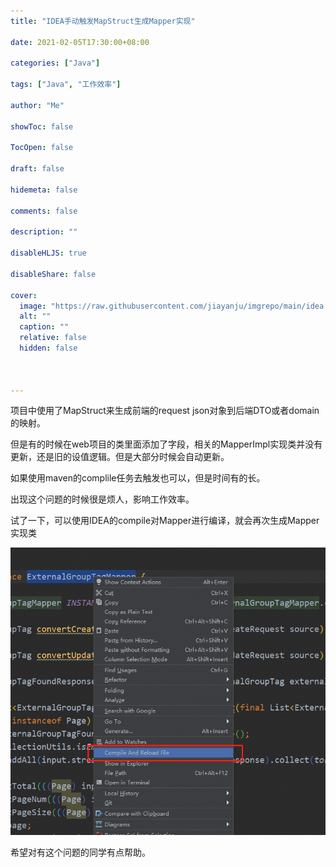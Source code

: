 ```yaml
---
title: "IDEA手动触发MapStruct生成Mapper实现" 

date: 2021-02-05T17:30:00+08:00 

categories: ["Java"]

tags: ["Java", "工作效率"] 

author: "Me" 

showToc: false

TocOpen: false 

draft: false 

hidemeta: false 

comments: false 

description: "" 

disableHLJS: true  

disableShare: false 

cover:
  image: "https://raw.githubusercontent.com/jiayanju/imgrepo/main/idea.png"
  alt: ""
  caption: ""
  relative: false
  hidden: false



---
```




项目中使用了MapStruct来生成前端的request json对象到后端DTO或者domain的映射。

但是有的时候在web项目的类里面添加了字段，相关的MapperImpl实现类并没有更新，还是旧的设值逻辑。但是大部分时候会自动更新。

如果使用maven的complile任务去触发也可以，但是时间有的长。

出现这个问题的时候很是烦人，影响工作效率。

试了一下，可以使用IDEA的compile对Mapper进行编译，就会再次生成Mapper实现类

![](https://raw.githubusercontent.com/jiayanju/imgrepo/main/idea-mapstruct.png)

希望对有这个问题的同学有点帮助。